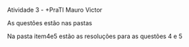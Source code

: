 Atividade 3 - +PraTI
Mauro Victor

As questões estão nas pastas

Na pasta item4e5 estão as resoluções para as questões 4 e 5
